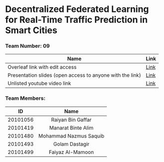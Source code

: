 # Decentralized Federated Learning for Real-Time Traffic Prediction in Smart Cities

### Team Number: 09

| Name | Link |
| --- | --- |
| Overleaf link with edit access | [Link](https://www.overleaf.com/4532852515kqsvgnfphhfj) |
| Presentation slides (open access to anyone with the link) | [Link](https://docs.google.com/presentation/d/1m-XCmvzghK9MPltx8vI7hGrW3T7RScEx0RlFUzbIMos/edit?usp=sharing) |
| Unlisted youtube video link | [Link](https://www.youtube.com/watch?v=kQpnVkEKT3Q) |



### Team Members:

| ID | Name |
| :---: | :---: |
| 20101056 | Raiyan Bin Gaffar |
| 20101419 | Manarat Binte Alim |
| 20101480 | Mohammad Nazmus Saquib |
| 20101493 | Golam Dastagir |
| 20101499 | Faiyaz Al-Mamoon |
